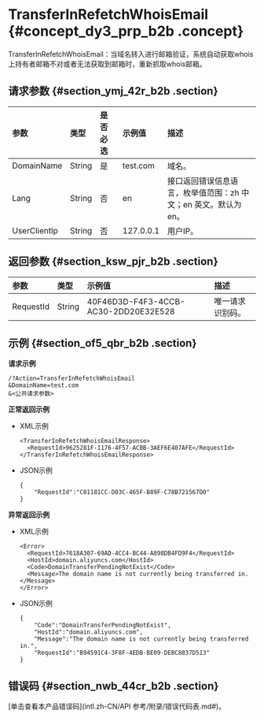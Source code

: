# TransferInRefetchWhoisEmail {#concept_dy3_prp_b2b .concept}

TransferInRefetchWhoisEmail：当域名转入进行邮箱验证，系统自动获取whois上持有者邮箱不对或者无法获取到邮箱时，重新抓取whois邮箱。

## 请求参数 {#section_ymj_42r_b2b .section}

|参数|类型|是否必选|示例值|描述|
|:-|:-|:---|:--|:-|
|DomainName|String|是|test.com|域名。|
|Lang|String|否|en|接口返回错误信息语言，枚举值范围：zh 中文；en 英文。默认为 en。|
|UserClientIp|String|否|127.0.0.1|用户IP。|

## 返回参数 {#section_ksw_pjr_b2b .section}

|参数|类型|示例值|描述|
|:-|:-|:--|:-|
|RequestId|String|40F46D3D-F4F3-4CCB-AC30-2DD20E32E528|唯一请求识别码。|

## 示例 {#section_of5_qbr_b2b .section}

**请求示例**

``` {#codeblock_4zp_ouj_t16}
/?Action=TransferInRefetchWhoisEmail
&DomainName=test.com
&<公共请求参数>
```

**正常返回示例**

-   XML示例

    ``` {#codeblock_a7m_vzm_khc}
    <TransferInRefetchWhoisEmailResponse>
      <RequestId>9625281F-1176-4F57-ACBB-3AEF6E407AFE</RequestId>
    </TransferInRefetchWhoisEmailResponse>
    ```

-   JSON示例

    ``` {#codeblock_3fv_klf_93m}
    {
        "RequestId":"C01181CC-D03C-465F-B89F-C78B721567D0"
    }
    ```


**异常返回示例**

-   XML示例

    ``` {#codeblock_cv0_gyx_7jv}
    <Error>
      <RequestId>7618A307-69AD-4CC4-BC44-A898DB4FD9F4</RequestId>
      <HostId>domain.aliyuncs.com</HostId>
      <Code>DomainTransferPendingNotExist</Code>
      <Message>The domain name is not currently being transferred in.</Message>
    </Error>
    ```

-   JSON示例

    ``` {#codeblock_txb_wbq_w54}
    {
        "Code":"DomainTransferPendingNotExist",
        "HostId":"domain.aliyuncs.com",
        "Message":"The domain name is not currently being transferred in.",
        "RequestId":"B94591C4-3F8F-4EDB-BE09-DEBC8837D513"
    }
    ```


## 错误码 {#section_nwb_44cr_b2b .section}

[单击查看本产品错误码](intl.zh-CN/API 参考/附录/错误代码表.md#)。

